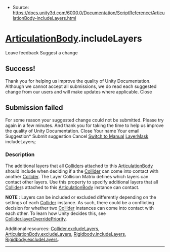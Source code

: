 * Source: https://docs.unity3d.com/6000.0/Documentation/ScriptReference/ArticulationBody-includeLayers.html

#  [ArticulationBody](https://docs.unity3d.com/6000.0/Documentation/ScriptReference/ArticulationBody.html).includeLayers
Leave feedback
Suggest a change
## Success!
Thank you for helping us improve the quality of Unity Documentation. Although we cannot accept all submissions, we do read each suggested change from our users and will make updates where applicable.
Close
## Submission failed
For some reason your suggested change could not be submitted. Please <a>try again</a> in a few minutes. And thank you for taking the time to help us improve the quality of Unity Documentation.
Close
Your name Your email Suggestion* Submit suggestion
Cancel
[Switch to Manual](https://docs.unity3d.com/6000.0/Documentation/Manual/class-ArticulationBody.html "Go to ArticulationBody Component in the Manual")
[LayerMask](https://docs.unity3d.com/6000.0/Documentation/ScriptReference/LayerMask.html) includeLayers; 
### Description
The additional layers that all [Collider](https://docs.unity3d.com/6000.0/Documentation/ScriptReference/Collider.html)s attached to this [ArticulationBody](https://docs.unity3d.com/6000.0/Documentation/ScriptReference/ArticulationBody.html) should include when deciding if a the [Collider](https://docs.unity3d.com/6000.0/Documentation/ScriptReference/Collider.html) can come into contact with another [Collider](https://docs.unity3d.com/6000.0/Documentation/ScriptReference/Collider.html).
The Layer Collision Matrix defines which layers can contact other layers. Use this property to specify additional layers that all [Collider](https://docs.unity3d.com/6000.0/Documentation/ScriptReference/Collider.html)s attached to this [ArticulationBody](https://docs.unity3d.com/6000.0/Documentation/ScriptReference/ArticulationBody.html) instance can contact.  
  
**NOTE** : Layers can be included or excluded differently depending on the settings of each [Collider](https://docs.unity3d.com/6000.0/Documentation/ScriptReference/Collider.html) instance. As such, there could be a conflicting decision for whether two [Collider](https://docs.unity3d.com/6000.0/Documentation/ScriptReference/Collider.html) instances can come into contact with each other. To learn how Unity decides this, see [Collider.layerOverridePriority](https://docs.unity3d.com/6000.0/Documentation/ScriptReference/Collider-layerOverridePriority.html).  
  
Additional resources: [Collider.excludeLayers](https://docs.unity3d.com/6000.0/Documentation/ScriptReference/Collider-excludeLayers.html), [ArticulationBody.excludeLayers](https://docs.unity3d.com/6000.0/Documentation/ScriptReference/ArticulationBody-excludeLayers.html), [Rigidbody.includeLayers](https://docs.unity3d.com/6000.0/Documentation/ScriptReference/Rigidbody-includeLayers.html), [Rigidbody.excludeLayers](https://docs.unity3d.com/6000.0/Documentation/ScriptReference/Rigidbody-excludeLayers.html).
* * *
